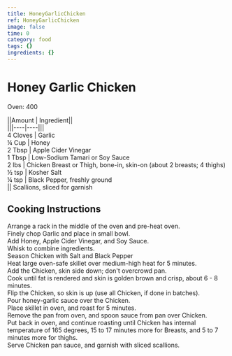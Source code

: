 ```yaml
---
title: HoneyGarlicChicken
ref: HoneyGarlicChicken
image: false
time: 0
category: food
tags: {}
ingredients: {}
---
```

# Honey Garlic Chicken  
  
Oven:  400  
  
||Amount | Ingredient||  
|||----|----|||  
4 Cloves | Garlic  
¼ Cup | Honey  
2 Tbsp | Apple Cider Vinegar  
1 Tbsp | Low-Sodium Tamari or Soy Sauce  
2 lbs | Chicken Breast or Thigh, bone-in, skin-on (about 2 breasts; 4 thighs)  
½ tsp | Kosher Salt  
¼ tsp | Black Pepper, freshly ground  
|| Scallions, sliced for garnish  
  
## Cooking Instructions  
  
Arrange a rack in the middle of the oven and pre-heat oven.  
Finely chop Garlic and place in small bowl.  
Add Honey, Apple Cider Vinegar, and Soy Sauce.  
Whisk to combine ingredients.  
Season Chicken with Salt and Black Pepper  
Heat large oven-safe skillet over medium-high heat for 5 minutes.  
Add the Chicken, skin side down; don't overcrowd pan.  
Cook until fat is rendered and skin is golden brown and crisp, about 6 - 8 minutes.  
Flip the Chicken, so skin is up (use all Chicken, if done in batches).  
Pour honey-garlic sauce over the Chicken.  
Place skillet in oven, and roast for 5 minutes.  
Remove the pan from oven, and spoon sauce from pan over Chicken.  
Put back in oven, and continue roasting until Chicken has internal temperature of 165 degrees, 15 to 17 minutes more for Breasts, and 5 to 7 minutes more for thighs.  
Serve Chicken pan sauce, and garnish with sliced scallions.  
  
  
  
  